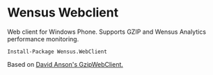 Wensus Webclient
=============

Web client for Windows Phone. Supports GZIP and Wensus Analytics performance monitoring.

`Install-Package Wensus.WebClient`

Based on [David Anson's GzipWebClient.](http://blogs.msdn.com/b/delay/)
